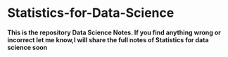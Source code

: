 # Statistics-for-Data-Science

**This is the repository Data Science Notes. If you find anything wrong or incorrect let me know,I will share the full notes of Statistics for data science soon**
